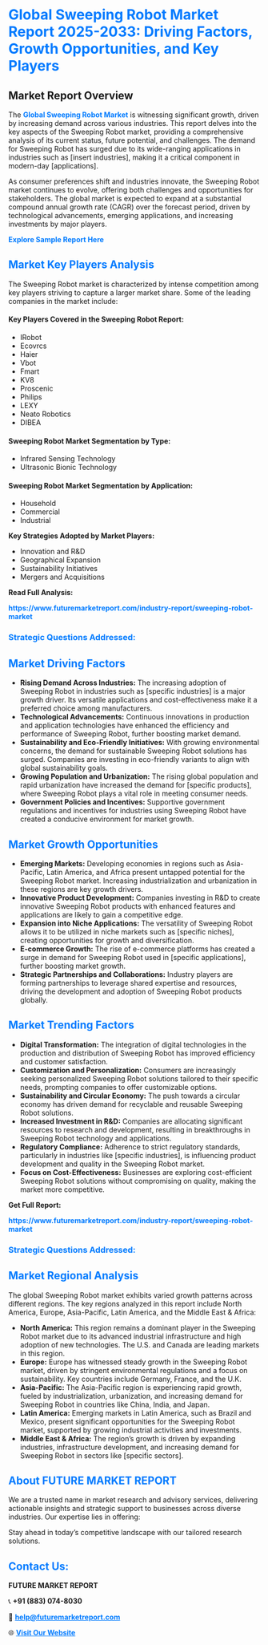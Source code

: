 <h1 style="color: #007BFF;">Global Sweeping Robot Market Report 2025-2033: Driving Factors, Growth Opportunities, and Key Players</h1>

<section id="overview">
<h2>Market Report Overview</h2>
<p>The <a href="https://www.futuremarketreport.com/industry-report/sweeping-robot-market" style="color: #007BFF; text-decoration: none;"><strong>Global Sweeping Robot Market</strong></a> is witnessing significant growth, driven by increasing demand across various industries. This report delves into the key aspects of the Sweeping Robot market, providing a comprehensive analysis of its current status, future potential, and challenges. The demand for Sweeping Robot has surged due to its wide-ranging applications in industries such as [insert industries], making it a critical component in modern-day [applications].</p>
<p>As consumer preferences shift and industries innovate, the Sweeping Robot market continues to evolve, offering both challenges and opportunities for stakeholders. The global market is expected to expand at a substantial compound annual growth rate (CAGR) over the forecast period, driven by technological advancements, emerging applications, and increasing investments by major players.</p>
</section>

<section id="overview">
<p><a href="https://www.futuremarketreport.com/request-sample/reportId=101109" style="color: #007BFF; text-decoration: none;"><strong>Explore Sample Report Here</strong></a></p>
</section>

<section id="key-players">
<h2 style="color: #007BFF;">Market Key Players Analysis</h2>
<p>The Sweeping Robot market is characterized by intense competition among key players striving to capture a larger market share. Some of the leading companies in the market include:</p>
<h4>Key Players Covered in the Sweeping Robot Report:</h4>
<ul><li>IRobot</li><li>Ecovrcs</li><li>Haier</li><li>Vbot</li><li>Fmart</li><li>KV8</li><li>Proscenic</li><li>Philips</li><li>LEXY</li><li>Neato Robotics</li><li>DIBEA</li></ul>
<h4>Sweeping Robot Market Segmentation by Type:</h4>
<ul><li>Infrared Sensing Technology</li><li>Ultrasonic Bionic Technology</li></ul>

<h4>Sweeping Robot Market Segmentation by Application:</h4>
<ul><li>Household</li><li>Commercial</li><li>Industrial</li></ul>
<p><strong>Key Strategies Adopted by Market Players:</strong></p>
<ul>
<li>Innovation and R&D</li>
<li>Geographical Expansion</li>
<li>Sustainability Initiatives</li>
<li>Mergers and Acquisitions</li>
</ul>
</section>

<section>
<p><strong>Read Full Analysis: </strong></p><a href="https://www.futuremarketreport.com/industry-report/sweeping-robot-market" style="color: #007BFF; text-decoration: none;"><strong>https://www.futuremarketreport.com/industry-report/sweeping-robot-market</strong></a>
<h3 style="color: #007BFF;">Strategic Questions Addressed:</h3>
</section>

<section id="driving-factors">
<h2 style="color: #007BFF;">Market Driving Factors</h2>
<ul>
<li><strong>Rising Demand Across Industries:</strong> The increasing adoption of Sweeping Robot in industries such as [specific industries] is a major growth driver. Its versatile applications and cost-effectiveness make it a preferred choice among manufacturers.</li>
<li><strong>Technological Advancements:</strong> Continuous innovations in production and application technologies have enhanced the efficiency and performance of Sweeping Robot, further boosting market demand.</li>
<li><strong>Sustainability and Eco-Friendly Initiatives:</strong> With growing environmental concerns, the demand for sustainable Sweeping Robot solutions has surged. Companies are investing in eco-friendly variants to align with global sustainability goals.</li>
<li><strong>Growing Population and Urbanization:</strong> The rising global population and rapid urbanization have increased the demand for [specific products], where Sweeping Robot plays a vital role in meeting consumer needs.</li>
<li><strong>Government Policies and Incentives:</strong> Supportive government regulations and incentives for industries using Sweeping Robot have created a conducive environment for market growth.</li>
</ul>
</section>

<section id="growth-opportunities">
<h2 style="color: #007BFF;">Market Growth Opportunities</h2>
<ul>
<li><strong>Emerging Markets:</strong> Developing economies in regions such as Asia-Pacific, Latin America, and Africa present untapped potential for the Sweeping Robot market. Increasing industrialization and urbanization in these regions are key growth drivers.</li>
<li><strong>Innovative Product Development:</strong> Companies investing in R&D to create innovative Sweeping Robot products with enhanced features and applications are likely to gain a competitive edge.</li>
<li><strong>Expansion into Niche Applications:</strong> The versatility of Sweeping Robot allows it to be utilized in niche markets such as [specific niches], creating opportunities for growth and diversification.</li>
<li><strong>E-commerce Growth:</strong> The rise of e-commerce platforms has created a surge in demand for Sweeping Robot used in [specific applications], further boosting market growth.</li>
<li><strong>Strategic Partnerships and Collaborations:</strong> Industry players are forming partnerships to leverage shared expertise and resources, driving the development and adoption of Sweeping Robot products globally.</li>
</ul>
</section>

<section id="trending-factors">
<h2 style="color: #007BFF;">Market Trending Factors</h2>
<ul>
<li><strong>Digital Transformation:</strong> The integration of digital technologies in the production and distribution of Sweeping Robot has improved efficiency and customer satisfaction.</li>
<li><strong>Customization and Personalization:</strong> Consumers are increasingly seeking personalized Sweeping Robot solutions tailored to their specific needs, prompting companies to offer customizable options.</li>
<li><strong>Sustainability and Circular Economy:</strong> The push towards a circular economy has driven demand for recyclable and reusable Sweeping Robot solutions.</li>
<li><strong>Increased Investment in R&D:</strong> Companies are allocating significant resources to research and development, resulting in breakthroughs in Sweeping Robot technology and applications.</li>
<li><strong>Regulatory Compliance:</strong> Adherence to strict regulatory standards, particularly in industries like [specific industries], is influencing product development and quality in the Sweeping Robot market.</li>
<li><strong>Focus on Cost-Effectiveness:</strong> Businesses are exploring cost-efficient Sweeping Robot solutions without compromising on quality, making the market more competitive.</li>
</ul>
</section>

<section>
<p><strong>Get Full Report: </strong></p><a href="https://www.futuremarketreport.com/industry-report/sweeping-robot-market" style="color: #007BFF; text-decoration: none;"><strong>https://www.futuremarketreport.com/industry-report/sweeping-robot-market</strong></a>
<h3 style="color: #007BFF;">Strategic Questions Addressed:</h3>
</section>


<section id="regional-analysis">
<h2 style="color: #007BFF;">Market Regional Analysis</h2>
<p>The global Sweeping Robot market exhibits varied growth patterns across different regions. The key regions analyzed in this report include North America, Europe, Asia-Pacific, Latin America, and the Middle East & Africa:</p>
<ul>
<li><strong>North America:</strong> This region remains a dominant player in the Sweeping Robot market due to its advanced industrial infrastructure and high adoption of new technologies. The U.S. and Canada are leading markets in this region.</li>
<li><strong>Europe:</strong> Europe has witnessed steady growth in the Sweeping Robot market, driven by stringent environmental regulations and a focus on sustainability. Key countries include Germany, France, and the U.K.</li>
<li><strong>Asia-Pacific:</strong> The Asia-Pacific region is experiencing rapid growth, fueled by industrialization, urbanization, and increasing demand for Sweeping Robot in countries like China, India, and Japan.</li>
<li><strong>Latin America:</strong> Emerging markets in Latin America, such as Brazil and Mexico, present significant opportunities for the Sweeping Robot market, supported by growing industrial activities and investments.</li>
<li><strong>Middle East & Africa:</strong> The region’s growth is driven by expanding industries, infrastructure development, and increasing demand for Sweeping Robot in sectors like [specific sectors].</li>
</ul>
</section>

<footer>
<h2 style="color: #007BFF;">About FUTURE MARKET REPORT</h2>
<p>We are a trusted name in market research and advisory services, delivering actionable insights and strategic support to businesses across diverse industries. Our expertise lies in offering:</p>

<p>Stay ahead in today’s competitive landscape with our tailored research solutions.</p>

<h2 style="color: #007BFF;">Contact Us:</h2>
<p><strong>FUTURE MARKET REPORT</strong></p>
<p>📞 <strong>+91 (883) 074-8030</strong></p>
<p>📧 <strong><a href="mailto:help@futuremarketreport.com" style="color: #007BFF;">help@futuremarketreport.com</a></strong></p>
<p>🌐 <strong><a href="https://www.futuremarketreport.com/" style="color: #007BFF;">Visit Our Website</a></strong></p>
</footer>